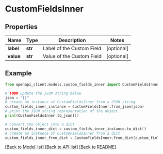 # CustomFieldsInner


## Properties

Name | Type | Description | Notes
------------ | ------------- | ------------- | -------------
**label** | **str** | Label of the Custom Field | [optional] 
**value** | **str** | Value of the Custom Field | [optional] 

## Example

```python
from openapi_client.models.custom_fields_inner import CustomFieldsInner

# TODO update the JSON string below
json = "{}"
# create an instance of CustomFieldsInner from a JSON string
custom_fields_inner_instance = CustomFieldsInner.from_json(json)
# print the JSON string representation of the object
print(CustomFieldsInner.to_json())

# convert the object into a dict
custom_fields_inner_dict = custom_fields_inner_instance.to_dict()
# create an instance of CustomFieldsInner from a dict
custom_fields_inner_from_dict = CustomFieldsInner.from_dict(custom_fields_inner_dict)
```
[[Back to Model list]](../README.md#documentation-for-models) [[Back to API list]](../README.md#documentation-for-api-endpoints) [[Back to README]](../README.md)



